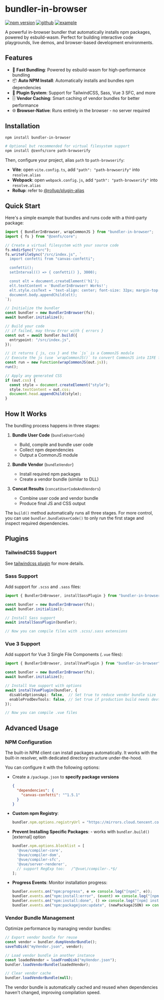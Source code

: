 # bundler-in-browser

[![npm version](https://img.shields.io/npm/v/bundler-in-browser.svg)](https://www.npmjs.com/package/bundler-in-browser) [![github](https://img.shields.io/badge/github-source-blue)](https://github.com/lyonbot/bundler-in-browser) [![example](https://img.shields.io/badge/example-online-green)](https://lyonbot.github.io/bundler-in-browser/)

A powerful in-browser bundler that automatically installs npm packages, powered by esbuild-wasm. Perfect for building interactive code playgrounds, live demos, and browser-based development environments.

## Features

- 🚀 **Fast Bundling**: Powered by esbuild-wasm for high-performance bundling
- 📦 **Auto NPM Install**: Automatically installs and bundles npm dependencies
- 🔌 **Plugin System**: Support for TailwindCSS, Sass, Vue 3 SFC, and more
- 🗄️ **Vendor Caching**: Smart caching of vendor bundles for better performance
- 🌐 **Browser-Native**: Runs entirely in the browser - no server required

## Installation

```sh
npm install bundler-in-browser

# Optional but recommended for virtual filesystem support
npm install @zenfs/core path-browserify
```

Then, configure your project, alias `path` to `path-browserify`:

- **Vite**: open `vite.config.ts`, add `"path": "path-browserify"` into `resolve.alias`
- **Webpack**: open `webpack.config.js`, add `"path": "path-browserify"` into `resolve.alias`
- **Rollup**: refer to [@rollup/plugin-alias](https://www.npmjs.com/package/@rollup/plugin-alias)

## Quick Start

Here's a simple example that bundles and runs code with a third-party package:

```ts
import { BundlerInBrowser, wrapCommonJS } from "bundler-in-browser";
import { fs } from "@zenfs/core";

// Create a virtual filesystem with your source code
fs.mkdirSync("/src");
fs.writeFileSync("/src/index.js", `
  import confetti from "canvas-confetti";

  confetti();
  setInterval(() => { confetti() }, 3000);

  const elt = document.createElement('h1');
  elt.textContent = 'BundlerInBrowser! Works!';
  elt.style.cssText = 'text-align: center; font-size: 32px; margin-top: 30vh;';
  document.body.appendChild(elt);
`);

// Initialize the bundler
const bundler = new BundlerInBrowser(fs);
await bundler.initialize();

// Build your code
// if failed, may throw Error with { errors }
const out = await bundler.build({
  entrypoint: "/src/index.js",
});

// it returns { js, css } and the `js` is a CommonJS module
// Execute the js (use `wrapCommonJS()` to convert CommonJS into IIFE function)
const run = new Function(wrapCommonJS(out.js));
run();

// Apply any generated CSS
if (out.css) {
  const style = document.createElement("style");
  style.textContent = out.css;
  document.head.appendChild(style);
}
```

## How It Works

The bundling process happens in three stages:

1. **Bundle User Code** (`bundleUserCode`)
   - Build, compile and bundle user code
   - Collect npm dependencies
   - Output a CommonJS module

2. **Bundle Vendor** (`bundleVendor`)
   - Install required npm packages
   - Create a vendor bundle (similar to DLL)

3. **Concat Results** (`concatUserCodeAndVendors`)
   - Combine user code and vendor bundle
   - Produce final JS and CSS output

The `build()` method automatically runs all three stages. For more control, you can use `bundler.bundleUserCode()` to only run the first stage and inspect required dependencies.

## Plugins

### TailwindCSS Support

See [tailwindcss plugin](https://github.com/lyonbot/bundler-in-browser/tree/main/packages/tailwindcss) for more details.

### Sass Support

Add support for `.scss` and `.sass` files:

```ts
import { BundlerInBrowser, installSassPlugin } from "bundler-in-browser";

const bundler = new BundlerInBrowser(fs);
await bundler.initialize();

// Install Sass support
await installSassPlugin(bundler);

// Now you can compile files with .scss/.sass extensions
```

### Vue 3 Support

Add support for Vue 3 Single File Components (`.vue` files):

```ts
import { BundlerInBrowser, installVuePlugin } from "bundler-in-browser";

const bundler = new BundlerInBrowser(fs);
await bundler.initialize();

// Install Vue support with options
await installVuePlugin(bundler, {
  disableOptionsApi: false,  // Set true to reduce vendor bundle size
  enableProdDevTools: false, // Set true if production build needs devtools
});

// Now you can compile .vue files
```

## Advanced Usage

### NPM Configuration

The built-in NPM client can install packages automatically. It works with the built-in resolver, with dedicated directory structure under-the-hood.

You can configure it with the following options:

- Create a `/package.json` to **specify package versions**

  ```json
  {
    "dependencies": {
      "canvas-confetti": "^1.5.1"
    }
  }
  ```

- **Custom npm Registry**: 

  ```js
  bundler.npm.options.registryUrl = "https://mirrors.cloud.tencent.com/npm";
  ```

- **Prevent Installing Specific Packages**: - works with `bundler.build()` [external] option

  ```js
  bundler.npm.options.blocklist = [
    '@vue/compiler-core',
    '@vue/compiler-dom',
    '@vue/compiler-sfc',
    '@vue/server-renderer',
    // support RegExp too:   /^@vue\/compiler-.*$/
  ];
  ```

- **Progress Events**: Monitor installation progress:

  ```js
  bundler.events.on("npm:progress", e => console.log("[npm]", e));
  bundler.events.on("npm:install:error", (event) => console.log("[npm] install failed", event.errors));
  bundler.events.on("npm:install:done", () => console.log("[npm] install:done"));
  bundler.events.on("npm:packagejson:update", (newPackageJSON) => console.log("[newPackageJSON]", newPackageJSON));
  ```

### Vendor Bundle Management

Optimize performance by managing vendor bundles:

```js
// Export vendor bundle for reuse
const vendor = bundler.dumpVendorBundle();
saveToDisk("myVendor.json", vendor);

// Load vendor bundle in another instance
const loadedVendor = loadFromDisk("myVendor.json");
bundler.loadVendorBundle(loadedVendor);

// Clear vendor cache
bundler.loadVendorBundle(null);
```

The vendor bundle is automatically cached and reused when dependencies haven't changed, improving compilation speed.
